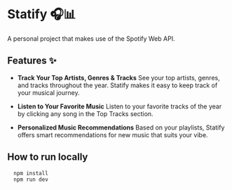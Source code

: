 # Statify 🎧📊

A personal project that makes use of the Spotify Web API.

## Features ✨

- **Track Your Top Artists, Genres & Tracks**
  See your top artists, genres, and tracks throughout the year. Statify makes it easy to keep track of your musical journey.

- **Listen to Your Favorite Music**
  Listen to your favorite tracks of the year by clicking any song in the Top Tracks section.

- **Personalized Music Recommendations**
  Based on your playlists, Statify offers smart recommendations for new music that suits your vibe.

## How to run locally
```
  npm install
  npm run dev
```
